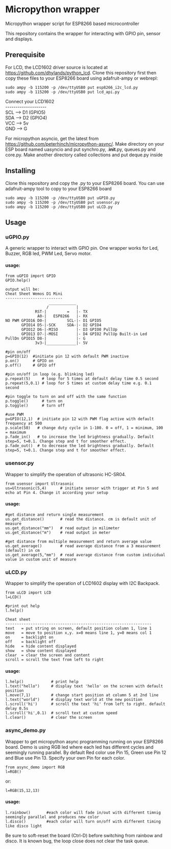 # Micropython wrapper
Micropython wrapper script for ESP8266 based microcontroller

This repository contains the wrapper for interacting with GPIO pin, sensor and displays.

## Prerequisite
For LCD, the LCD1602 driver source is located at https://github.com/dhylands/python_lcd. Clone this repository first then copy these files to your ESP8266 board using adafruit-ampy or webrepl:
```
sudo ampy -b 115200 -p /dev/ttyUSB0 put esp8266_i2c_lcd.py
sudo ampy -b 115200 -p /dev/ttyUSB0 put lcd_api.py
```
Connect your LCD1602<br >
--------------------<br >
SCL --> D1 (GPIO5)<br >
SDA --> D2 (GPIO4)<br >
VCC --> 5v <br >
GND --> G<br >

For micropython asyncio, get the latest from https://github.com/peterhinch/micropython-async/. Make directory on your ESP board named uasyncio and put synchro.py, .__init__.py, queues.py and core.py. Make another directory called collections and put deque.py inside

## Installing
Clone this repository and copy the .py to your ESP8266 board. You can use adafruit-ampy tool to copy to your ESP8266 board

```
sudo ampy -b 115200 -p /dev/ttyUSB0 put uGPIO.py
sudo ampy -b 115200 -p /dev/ttyUSB0 put usensor.py
sudo ampy -b 115200 -p /dev/ttyUSB0 put uLCD.py
```

## Usage
### uGPIO.py
A generic wrapper to interact with GPIO pin. One wrapper works for Led, Buzzer, RGB led, PWM Led, Servo motor. <br >
#### usage:
```
from uGPIO import GPIO
GPIO.help()

output will be:
Cheat Sheet Wemos D1 Mini
-------------------------
                   ____________
                  /            |
             RST-|         =   |- TX
              A0-|   ESP8266   |- RX
NO PWM GPIO16 D0-|         SCL-|- D1 GPIO5
       GPIO14 D5-|-SCK     SDA-|- D2 GPIO4
       GPIO12 D6-|-MISO        |- D3 GPIO0 PullUp
       GPIO13 D7-|-MOSI        |- D4 GPIO2 PullUp Built-in Led
PullDn GPIO15 D8-|             |- G
             3v3-|_____________|- 5V

#pin on/off
p=GPIO(12)  #initiate pin 12 with default PWM inactive
p.on()      # GPIO on
p.off()     # GPIO off

#pin on/off in loop (e.g. blinking led)
p.repeat(5)     # loop for 5 times at default delay time 0.5 second
p.repeat(5,0.1) # loop for 5 times at custom delay time e.g. 0.1 second

#pin toggle to turn on and off with the same function
p.toggle()      # turn on
p.toggle()      # turn off

#use PWM
p=GPIO(12,1)  # initiate pin 12 with PWM flag active with default frequency at 500
p.scale(50)   # change duty cycle in 1-100. 0 = off, 1 = minimum, 100 = maximum
p.fade_in()   # to increase the led brightness gradually. Default step=5, t=0.1. Change step and t for smoother effect.
p.fade_out()  # to decrease the led brightness gradually. Default step=5, t=0.1. Change step and t for smoother effect.
```

### usensor.py
Wrapper to simplify the operation of ultrasonic HC-SR04.
```
from usensor import Ultrasonic
us=Ultrasonic(5,4)      # initiate sensor with trigger at Pin 5 and echo at Pin 4. Change it according your setup
```
#### usage:
```
#get distance and return single measurement
us.get_distance()       # read the distance. cm is default unit of measure
us.get_distance("mm")   # read output in milimeter
us.get_distance("m")    # read output in meter

#get distance from multiple measurement and return average value
us.get_average()        # read average distance from a 3 measurement (default) in cm
us.get_average(5,"mm")  # read average distance from custom individual value in custom unit of measure
```
### uLCD.py
Wrapper to simplify the operation of LCD1602 display with I2C Backpack.
```
from uLCD import LCD
l=LCD()

#print out help
l.help()

Cheat sheet
----------------------------------------------------------------
text   = put string on screen, default position column 1, line 1
move   = move to position x,y. x=0 means line 1, y=0 means col 1
on     = backlight on
off    = backlight off
hide   = hide content displayed
show   = show content displayed
clear  = clear the screen and content
scroll = scroll the text from left to right
```
#### usage:
```
l.help()            # print help
l.text("hello")     # display text 'hello' on the screen with default position
l.move(7,1)         # change start position at column 5 at 2nd line
l.text("world")     # display text world at the new position
l.scroll('hi')      # scroll the text 'hi' from left to right. default delay 0.5s
l.scroll('hi',0.1)  # scroll text at custom speed
l.clear()           # clear the screen
```
### async_demo.py
Wrapper to get micropython async programming running on your ESP8266 board. Demo is using RGB led where each led has different cycles and seemingly running parallel. By default Red color use Pin 15, Green use Pin 12 and Blue use Pin 13. Specify your own Pin for each color.
```
from async_demo import RGB
l=RGB()
```
or:
```
l=RGB(15,12,13)
```
#### usage:
```
l.rainbow()       #each color will fade in/out with different timnig seemingly parallel and produces new color
l.disco()         #each color will turn on/off with different timing like disco light
```
Be sure to soft-reset the board (Ctrl-D) before switching from rainbow and disco. It is known bug, the loop close does not clear the task queue.
